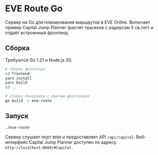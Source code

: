 # EVE Route Go

Сервер на Go для планирования маршрутов в EVE Online. Включает пример Capital Jump Planner (расчёт прыжков с радиусом 5 св.лет) и отдаёт встроенный фронтенд.

## Сборка

Требуются Go 1.21 и Node.js 20.

```bash
# сборка фронтенда
cd frontend
yarn install
yarn build
cd ..

# сборка бинарника с вшитым фронтендом
go build -o eve-route
```

## Запуск

```bash
./eve-route
```

Сервер слушает порт `8080` и предоставляет API `/api/capital`. Веб-интерфейс Capital Jump Planner доступен по адресу `http://localhost:8080/#Capital`.
